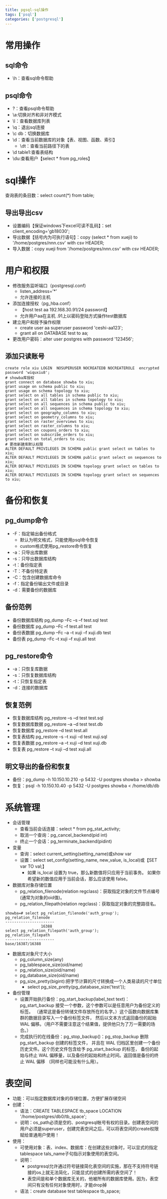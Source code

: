 ```yaml
---
title: pgsql-sql操作
tags: ['psql']
categories: ['postgresql']
---
```

# 常用操作
## sql命令
* \h：查看sql命令帮助

## psql命令
* \?：查看psql命令帮助
* \a:切换对齐和非对齐模式
* \l：查看数据库列表
* \q：退出sql连接
* \c db：切换数据库
* \d：查看当前数据库的对象【表、视图、函数、索引】
    - \dt：查看当前路径下的表
* \d table1:查看表结构
* \du:查看用户【select * from pg_roles】

# sql操作
查询表的条目数：select count(*) from table;
## 导出导出csv
* 设置编码【保证windows下excel可读不乱码】：set client_encoding='gb18030';
* 导出数据【括号内为可执行语句】：copy (select * from xueji) to '/home/postgres/nnn.csv' with csv HEADER;
* 导入数据：copy xueji from '/home/postgres/nnn.csv' with csv HEADER;

# 用户和权限
* 修改服务监听端口（postgresql.conf)
    - listen_address=’*’
    - 允许连接的主机
* 添加连接授权（pg_hba.conf）
    - 【host  test aa   192.168.30.91/24 password】
    - 允许用户aa在主机 .91上以密码登陆方式操作test数据库
* 建立用户和授予操作权限
    - create user aa superuser password 'ceshi-aa123';
    - grant all on DATABASE test to aa;
* 更改用户密码：alter user postgres with password '123456';

## 添加只读账号
```
create role xiu LOGIN  NOSUPERUSER NOCREATEDB NOCREATEROLE  encrypted password 'wiquxiu8';
# showba库授权
grant connect on database showba to xiu;
grant usage on schema public to xiu;
grant usage on schema topology to xiu;
grant select on all tables in schema public to xiu;
grant select on all tables in schema topology to xiu;
grant select on all sequences in schema public to xiu;
grant select on all sequences in schema topology to xiu;
grant select on geography_columns to xiu;
grant select on geometry_columns to xiu;
grant select on raster_overviews to xiu;
grant select on raster_columns to xiu;
grant select on coupons_orders to xiu;
grant select on subscribe_orders to xiu;
grant select on total_orders to xiu;
# 更改新建库默认权限
ALTER DEFAULT PRIVILEGES IN SCHEMA public grant select on tables to xiu;
ALTER DEFAULT PRIVILEGES IN SCHEMA public grant select on sequences to xiu;
ALTER DEFAULT PRIVILEGES IN SCHEMA topology grant select on tables to xiu;
ALTER DEFAULT PRIVILEGES IN SCHEMA topology grant select on sequences to xiu; 
```

# 备份和恢复
## pg_dump命令
* -F：指定输出备份格式
    - 默认为明文格式，只能使用psql命令恢复
    - custom格式使用pg_restore命令恢复
* -a：只导出库数据
* -s：只导出数据库结构
* -t：备份指定表
* -T：不备份特定表
* -C：包含创建数据库命令
* -f：指定备份输出文件或目录
* -d：需要备份的数据库

## 备份范例
* 备份数据库结构 pg_dump –Fc –s –f test.sql test
* 备份数据库 pg_dump –Fc –f test.all test
* 备份表数据 pg_dump –Fc –a –t xuji –f xuji.db test
* 备份表    pg_dump –Fc –t xuji –f xuji.all test

## pg_restore命令
* -a：只恢复库数据
* -s：只恢复数据库结构
* -t：只恢复指定表
* -d：连接的数据库

## 恢复范例
* 恢复数据库结构 pg_restore –s –d test test.sql
* 恢复数据库数据 pg_restore –a –d test test.db
* 恢复数据库 pg_restore  –d test test.all
* 恢复表结构 pg_restore –s –t xuji –d test xuji.sql
* 恢复表数据 pg_restore –a –t xuji –d test xuji.db
* 恢复表  pg_restore –t xuji –d test xuji.all

## 明文导出的备份和恢复
* 备份：pg_dump -h 10.150.10.210 -p 5432 -U postgres showba > showba
* 恢复：psql -h 10.150.10.40 -p 5432 -U postgres showba < /home/db/db

# 系统管理
* 会话管理
    - 查看当前会话连接：select * from pg_stat_activity;
    - 取消一个查询：pg_cancel_backend(pid int)
    - 终止一个会话：pg_terminate_backend(pidint)
* 变量
    - 查询：select current_setting(setting_name)或show var
    - 设置：select set_config(setting_name, new_value, is_local)或【SET var TO val;】
        + 如果 is_local 设置为 true，那么新数值将只应用于当前事务。 如果你希望新的数值应用于当前会话，那么应该使用 false。
* 数据库对象存储位置
    - pg_relation_filenode(relation regclass)：获取指定对象的文件节点编号(通常为对象的oid值)。
    - pg_relation_filepath(relation regclass)：获取指定对象的完整路径名。

```
showba=# select pg_relation_filenode('auth_group');
pg_relation_filenode
----------------------
                16388
select pg_relation_filepath('auth_group');
pg_relation_filepath
----------------------
base/16387/16388
```

* 数据库对象尺寸大小
    - pg_column_size(any)
    - pg_tablespace_size(oid/name)
    - pg_relation_size(oid/name)
    - pg_database_size(oid/name)
    - pg_size_pretty(bigint):把字节计算的尺寸转换成一个人类易读的尺寸单位
        + select pg_size_pretty(pg_database_size('test'));
* 备份管理
    - 设置开始执行备份：pg_start_backup(label_text text)：pg_start_backup 接受一个参数，这个参数可以是任意用户为备份定义的标签。 （通常这是备份转储文件存放所在的名字。）这个函数向数据库集群的数据目录写入一个备份标签文件， 然后以文本方式返回备份的起始 WAL 偏移。（用户不需要注意这个结果值，提供他只为了万一需要的场合。）
    - 完成执行的在线备份：pg_stop_backup()：pg_stop_backup 删除 pg_start_backup 创建的标签文件， 并且在 WAL 归档区里创建一个备份历史文件。这个历史文件包含给予 pg_start_backup 的标签， 备份的起始与终止 WAL 偏移量，以及备份的起始和终止时间。返回值是备份的终止 WAL 偏移 （同样也可能没有什么用）。

# 表空间
* 功能：可以指定数据库对象的存储位置，方便扩展存储空间
* 创建：
    - 语法：CREATE TABLESPACE tb_space LOCATION '/home/postgres/db0/tb_space';
    - 说明：os_path必须是空的、postgresql帐号有权的目录。创建表空间的用户必须是superuser，创建完表空间之后，可以将表空间的create权限赋给普通用户使用！
* 使用：
    - 可使用对象：表、index、数据库：在创建这些对象时，可以显式的指定tablespace tals_name子句指示对象使用的表空间。
    - 说明：
        + postgresql允许通过符号链接简化表空间的实施，那在不支持符号链接的os上就无法简化，只能显式的创建所需的表空间了！
        + 表空间是和单个数据库无关的，他被所有的数据库使用。因为，表空间只有没有任何对象使用时，才能drop掉
    - 语法：create database test tablespace tb_space;
